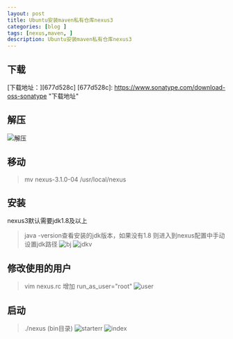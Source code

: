 ```yaml
---
layout: post
title: Ubuntu安装maven私有仓库nexus3
categories: [blog ]
tags: [nexus,maven, ]
description: Ubuntu安装maven私有仓库nexus3
---
```


## 下载
  [下载地址：][677d528c]
  [677d528c]: https://www.sonatype.com/download-oss-sonatype "下载地址"

## 解压
  ![解压](({{site.url}}/images/2016/18/nexus/jieya.jpg))

## 移动
  >mv nexus-3.1.0-04 /usr/local/nexus

## 安装
  nexus3默认需要jdk1.8及以上
  >java -version查看安装的jdk版本，如果没有1.8
  > 则进入到nexus配置中手动设置jdk路径
  > ![bj](({{site.url}}/images/2016/18/nexus/bj.jpg))
  > ![jdkv](({{site.url}}/images/2016/18/nexus/jdkv.jpg))

## 修改使用的用户
  >vim nexus.rc
  > 增加 run_as_user="root"
  > ![user](({{site.url}}/images/2016/18/nexus/user.jpg))
  >
## 启动
 >./nexus (bin目录)
 > ![starterr](({{site.url}}/images/2016/18/nexus/starterr.jpg))
 > ![index]((({{site.url}}/images/2016/18/nexus/index.jpg)))
